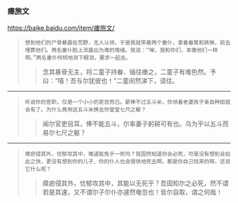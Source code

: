 ### 瘗旅文
https://baike.baidu.com/item/瘗旅文/
>`想到他们的尸骨暴露在荒野，无人认领，于是我就带着两个童仆，拿着畚箕和铁锹，前去埋葬他们。两名童仆脸上流露出为难的情绪。我说：“唉，我和你们，本像他们一样啊。”两名童仆怜悯地淌下眼泪，要求一起去。`
>>念其暴骨无主，将二童子持畚、锸往瘗之，二童子有难色然。予曰：“嘻！吾与尔犹彼也！”二童闵然涕下，请往。
---
>`听说你的官职，仅是一个小小的吏目而已。薪俸不过五斗米，你领着老婆孩子亲自种田就会有了。为什么竟用这五斗米换去你堂堂七尺之躯？`
>>闻尔官吏目耳，俸不能五斗，尔率妻子躬耕可有也。乌为乎以五斗而易尔七尺之躯？
---
>`瘴疬侵其外，忧郁攻其中，难道能免于一死吗？我固然知道你会必死，可是没有想到会如此之快，更没有想到你的儿子、你的仆人也会很快地死去啊。都是你自己找来的呀，还说它什么呢？`
>>瘴疬侵其外，忧郁攻其中，其能以无死乎？吾固知尔之必死，然不谓若是其速，又不谓尔子尔仆亦遽然奄忽也！皆尔自取，谓之何哉！